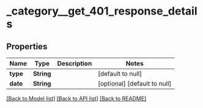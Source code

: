 # _category__get_401_response_details
## Properties

| Name | Type | Description | Notes |
|------------ | ------------- | ------------- | -------------|
| **type** | **String** |  | [default to null] |
| **date** | **String** |  | [optional] [default to null] |

[[Back to Model list]](../README.md#documentation-for-models) [[Back to API list]](../README.md#documentation-for-api-endpoints) [[Back to README]](../README.md)

